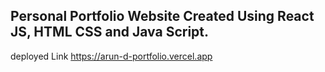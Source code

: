 ## Personal  Portfolio Website Created Using React JS, HTML CSS and Java Script.
deployed Link https://arun-d-portfolio.vercel.app